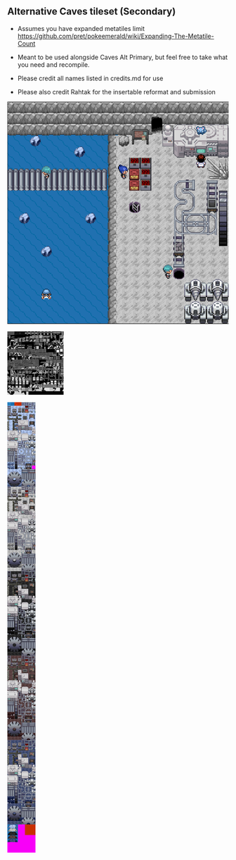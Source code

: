 ## Alternative Caves tileset (Secondary)
- Assumes you have expanded metatiles limit https://github.com/pret/pokeemerald/wiki/Expanding-The-Metatile-Count
- Meant to be used alongside Caves Alt Primary, but feel free to take what you need and recompile.

- Please credit all names listed in credits.md for use
- Please also credit Rahtak for the insertable reformat and submission

![example.png](example.png)

![tiles.png](tiles.png)

![metatiles.png](metatiles.png)